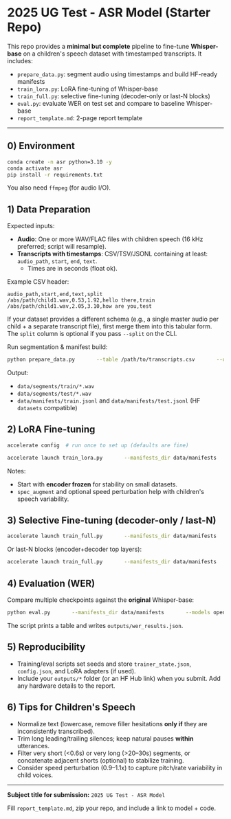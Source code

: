 # 2025 UG Test - ASR Model (Starter Repo)

This repo provides a **minimal but complete** pipeline to fine-tune **Whisper-base** on a children's speech dataset with timestamped transcripts. It includes:

- `prepare_data.py`: segment audio using timestamps and build HF-ready manifests
- `train_lora.py`: LoRA fine-tuning of Whisper-base
- `train_full.py`: selective fine-tuning (decoder-only or last-N blocks)
- `eval.py`: evaluate WER on test set and compare to baseline Whisper-base
- `report_template.md`: 2-page report template

---

## 0) Environment

```bash
conda create -n asr python=3.10 -y
conda activate asr
pip install -r requirements.txt
```

You also need `ffmpeg` (for audio I/O).

## 1) Data Preparation

Expected inputs:
- **Audio**: One or more WAV/FLAC files with children speech (16 kHz preferred; script will resample).
- **Transcripts with timestamps**: CSV/TSV/JSONL containing at least: `audio_path`, `start`, `end`, `text`.
  - Times are in seconds (float ok).

Example CSV header:
```text
audio_path,start,end,text,split
/abs/path/child1.wav,0.53,1.92,hello there,train
/abs/path/child1.wav,2.05,3.10,how are you,test
```
If your dataset provides a different schema (e.g., a single master audio per child + a separate transcript file),
first merge them into this tabular form. The `split` column is optional if you pass `--split` on the CLI.

Run segmentation & manifest build:
```bash
python prepare_data.py       --table /path/to/transcripts.csv       --out_dir data       --format csv       --sample_rate 16000       --min_duration 0.6       --max_duration 20.0       --trim_silence       --normalize_text
```

Output:
- `data/segments/train/*.wav`
- `data/segments/test/*.wav`
- `data/manifests/train.jsonl` and `data/manifests/test.jsonl` (HF `datasets` compatible)

## 2) LoRA Fine-tuning

```bash
accelerate config  # run once to set up (defaults are fine)

accelerate launch train_lora.py       --manifests_dir data/manifests       --output_dir outputs/lora-whisper-base       --base_model openai/whisper-base       --language en       --num_train_epochs 5       --learning_rate 2e-4       --batch_size 8       --grad_accum 2       --warmup_ratio 0.1       --lora_r 16       --lora_alpha 32       --lora_dropout 0.05       --freeze_encoder        --spec_augment
```

Notes:
- Start with **encoder frozen** for stability on small datasets.
- `spec_augment` and optional speed perturbation help with children's speech variability.

## 3) Selective Fine-tuning (decoder-only / last-N)

```bash
accelerate launch train_full.py       --manifests_dir data/manifests       --output_dir outputs/decoder-only       --base_model openai/whisper-base       --language en       --tune_mode decoder       --num_train_epochs 5       --learning_rate 1e-5       --batch_size 8       --grad_accum 2       --warmup_ratio 0.1       --spec_augment
```

Or last-N blocks (encoder+decoder top layers):
```bash
accelerate launch train_full.py       --manifests_dir data/manifests       --output_dir outputs/last2       --base_model openai/whisper-base       --language en       --tune_mode last_n       --last_n 2       --num_train_epochs 5       --learning_rate 5e-6       --batch_size 8       --grad_accum 4       --warmup_ratio 0.1       --spec_augment
```

## 4) Evaluation (WER)

Compare multiple checkpoints against the **original** Whisper-base:
```bash
python eval.py       --manifests_dir data/manifests       --models openai/whisper-base outputs/lora-whisper-base outputs/decoder-only outputs/last2       --language en       --batch_size 8
```

The script prints a table and writes `outputs/wer_results.json`.

## 5) Reproducibility

- Training/eval scripts set seeds and store `trainer_state.json`, `config.json`, and LoRA adapters (if used).
- Include your `outputs/*` folder (or an HF Hub link) when you submit. Add any hardware details to the report.

## 6) Tips for Children's Speech
- Normalize text (lowercase, remove filler hesitations **only if** they are inconsistently transcribed).
- Trim long leading/trailing silences; keep natural pauses **within** utterances.
- Filter very short (<0.6s) or very long (>20–30s) segments, or concatenate adjacent shorts (optional) to stabilize training.
- Consider speed perturbation (0.9–1.1x) to capture pitch/rate variability in child voices.

---
**Subject title for submission:** `2025 UG Test - ASR Model`

Fill `report_template.md`, zip your repo, and include a link to model + code.
